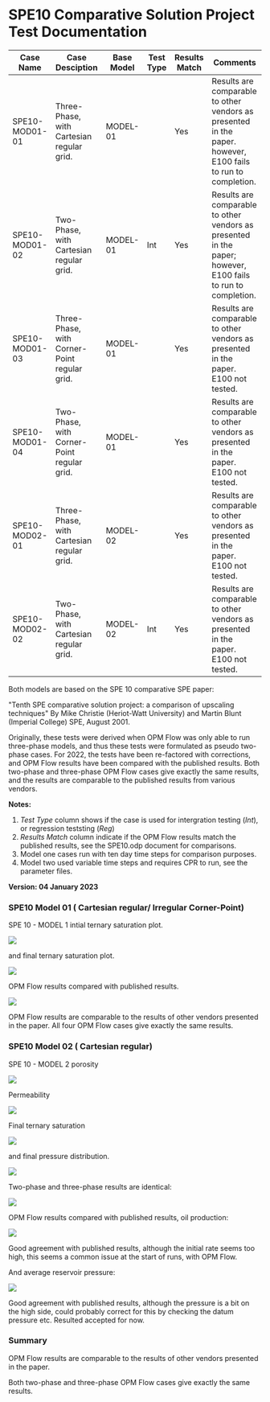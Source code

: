 # SPE10 Comparative Solution Project Test Documentation

Case Name     | Case Desciption                                  | Base Model | Test<br />Type | Results<br />Match | Comments |
---------     | -----------------------------                    | ---------- | ---- | ------- | ------------------------------------- |
SPE10-MOD01-01| Three-Phase, with Cartesian regular grid.        | MODEL-01   |      | Yes     | Results are comparable to other vendors as presented in the paper. however, E100 fails to run to completion.
SPE10-MOD01-02| Two-Phase, with Cartesian regular grid.          | MODEL-01   | Int  | Yes     | Results are comparable to other vendors as presented in the paper; however, E100 fails to run to completion.
SPE10-MOD01-03| Three-Phase, with Corner-Point regular grid.     | MODEL-01   |      | Yes     | Results are comparable to other vendors as presented in the paper. E100 not tested.
SPE10-MOD01-04| Two-Phase, with Corner-Point regular grid.       | MODEL-01   |      | Yes     | Results are comparable to other vendors as presented in the paper. E100 not tested.
SPE10-MOD02-01| Three-Phase, with Cartesian regular grid.        | MODEL-02   |      | Yes     | Results are comparable to other vendors as presented in the paper. E100 not tested.
SPE10-MOD02-02| Two-Phase, with Cartesian regular grid.          | MODEL-02   | Int  | Yes     | Results are comparable to other vendors as presented in the paper. E100 not tested.

Both models are based on the SPE 10 comparative SPE paper:

   "Tenth SPE comparative solution project: a comparison of upscaling techniques"
   By Mike Christie (Heriot-Watt University) and Martin Blunt (Imperial College)
   SPE, August 2001.

Originally, these tests were derived when OPM Flow was only able to run three-phase models, and thus these tests were
formulated as pseudo two-phase cases. For 2022, the tests have been re-factored with corrections, and OPM Flow results
have been compared with the published results. Both two-phase and three-phase OPM Flow cases give exactly the same
results, and the results are comparable to the published results from various vendors.

**Notes:**

1. _Test Type_ column shows if the case is used for intergration testing (_Int_), or regression teststing (_Reg_)
2. _Results Match_ column indicate if the OPM Flow results match the published results, see the SPE10.odp document for comparisons.
3. Model one cases run with ten day time steps for comparison purposes.
4. Model two used variable time steps and requires CPR to run, see the parameter files.

**Version: 04 January 2023**

### SPE10 Model 01 ( Cartesian regular/ Irregular Corner-Point)

SPE 10 - MODEL 1 intial ternary saturation plot.

![](plots/spe10-model01-saturation-initial.jpg)

and final ternary saturation plot.

![](plots/spe10-model01-saturation-final.jpg)

OPM Flow results compared with published results.

![](plots/spe10-model01-comparison-01.jpg)

OPM Flow results are comparable to the results of other vendors presented in the paper.
All four OPM Flow cases give exactly the same results.

### SPE10 Model 02 ( Cartesian regular)

SPE 10 - MODEL 2 porosity

![](plots/spe10-model02-poro.jpg)

Permeability

![](plots/spe10-model02-permx.jpg)

Final ternary saturation

![](plots/spe10-model02-saturation-final.jpg)

and final pressure distribution.

![](plots/spe10-model02-pressure-final.jpg)

Two-phase and three-phase results are identical:

![](plots/spe10-model02-results.jpg)

OPM Flow results compared with published results, oil production:

![](plots/spe10-model02-comparison-oil-01.jpg)

Good agreement with published results, although the initial rate seems  too high, this seems a common issue at the
start of runs, with OPM Flow.

And average reservoir pressure:

![](plots/spe10-model02-comparison-pressure-01.jpg)

Good agreement with published results, although the pressure is a bit on the high side, could probably correct for this
by checking the datum pressure etc. Resulted accepted for now.

### Summary
OPM Flow results are comparable to the results of other vendors presented in the paper.

Both two-phase and three-phase OPM Flow cases give exactly the same results.
